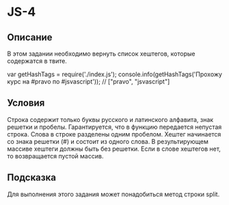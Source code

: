 # JS-4

## Описание
В этом задании необходимо вернуть список хештегов, которые содержатся в твите.

var getHashTags = require('./index.js');
console.info(getHashTags('Прохожу курс на #pravo по #jsvascript'));
// ["pravo", "jsvascript"]
## Условия
Строка содержит только буквы русского и латинского алфавита, знак решетки и пробелы.
Гарантируется, что в функцию передается непустая строка.
Слова в строке разделены одним пробелом.
Хештег начинается со знака решетки (#) и состоит из одного слова.
В результирующем массиве хештеги должны быть без решетки.
Если в слове хештегов нет, то возвращается пустой массив.
## Подсказка
Для выполнения этого задания может понадобиться метод строки split.

